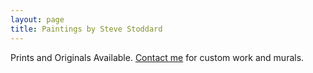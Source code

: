 ```yaml
---
layout: page
title: Paintings by Steve Stoddard
---
```

Prints and Originals Available. [Contact me](/contact/) for custom work and murals.